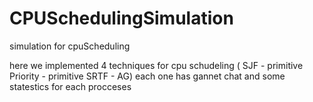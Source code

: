 # CPUSchedulingSimulation
simulation for cpuScheduling

here we implemented 4 techniques for cpu schudeling ( SJF - primitive Priority - primitive SRTF - AG)
each one has gannet chat and some statestics for each procceses

